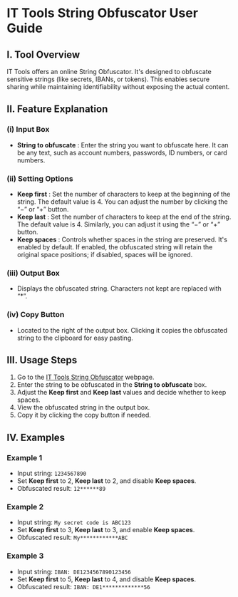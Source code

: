 # IT Tools String Obfuscator User Guide

## I. Tool Overview

IT Tools offers an online String Obfuscator. It's designed to obfuscate sensitive strings (like secrets, IBANs, or tokens). This enables secure sharing while maintaining identifiability without exposing the actual content.

## II. Feature Explanation

### (i) Input Box

  - **String to obfuscate** : Enter the string you want to obfuscate here. It can be any text, such as account numbers, passwords, ID numbers, or card numbers.

### (ii) Setting Options

  - **Keep first** : Set the number of characters to keep at the beginning of the string. The default value is 4. You can adjust the number by clicking the “−” or “+” button.
  - **Keep last** : Set the number of characters to keep at the end of the string. The default value is 4. Similarly, you can adjust it using the “−” or “+” button.
  - **Keep spaces** : Controls whether spaces in the string are preserved. It's enabled by default. If enabled, the obfuscated string will retain the original space positions; if disabled, spaces will be ignored.

### (iii) Output Box

  - Displays the obfuscated string. Characters not kept are replaced with “*”.

### (iv) Copy Button

  - Located to the right of the output box. Clicking it copies the obfuscated string to the clipboard for easy pasting.

## III. Usage Steps

  1. Go to the [IT Tools String Obfuscator](https://it-tools.tech/string-obfuscator) webpage.
  2. Enter the string to be obfuscated in the **String to obfuscate** box.
  3. Adjust the **Keep first** and **Keep last** values and decide whether to keep spaces.
  4. View the obfuscated string in the output box.
  5. Copy it by clicking the copy button if needed.

## IV. Examples

### Example 1

  * Input string: `1234567890`
  * Set **Keep first** to 2, **Keep last** to 2, and disable **Keep spaces**.
  * Obfuscated result: `12******89`

### Example 2

  * Input string: `My secret code is ABC123`
  * Set **Keep first** to 3, **Keep last** to 3, and enable **Keep spaces**.
  * Obfuscated result: `My************ABC`

### Example 3

  * Input string: `IBAN: DE1234567890123456`
  * Set **Keep first** to 5, **Keep last** to 4, and disable **Keep spaces**.
  * Obfuscated result: `IBAN: DE1*************56`